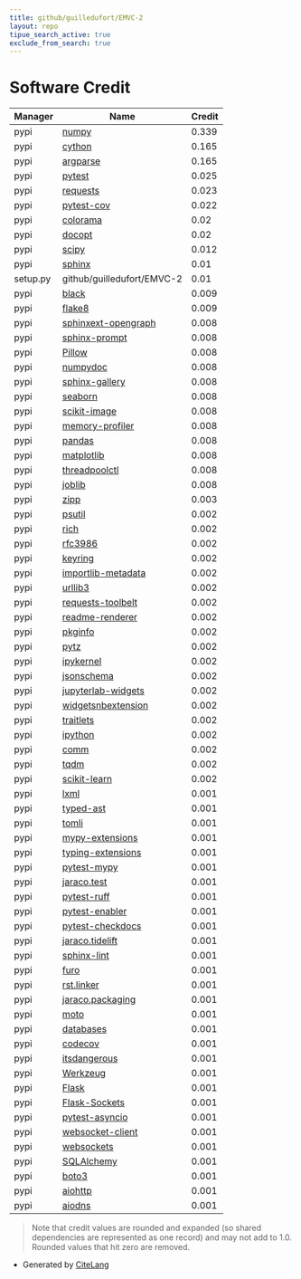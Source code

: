 ```yaml
---
title: github/guilledufort/EMVC-2
layout: repo
tipue_search_active: true
exclude_from_search: true
---
```

# Software Credit

|Manager|Name|Credit|
|-------|----|------|
|pypi|[numpy](https://www.numpy.org)|0.339|
|pypi|[cython](https://cython.org/)|0.165|
|pypi|[argparse](https://github.com/ThomasWaldmann/argparse/)|0.165|
|pypi|[pytest](https://pypi.org/project/pytest)|0.025|
|pypi|[requests](https://requests.readthedocs.io)|0.023|
|pypi|[pytest-cov](https://pypi.org/project/pytest-cov)|0.022|
|pypi|[colorama](https://github.com/tartley/colorama)|0.02|
|pypi|[docopt](https://pypi.org/project/docopt)|0.02|
|pypi|[scipy](https://www.scipy.org)|0.012|
|pypi|[sphinx](https://pypi.org/project/sphinx)|0.01|
|setup.py|github/guilledufort/EMVC-2|0.01|
|pypi|[black](https://github.com/psf/black)|0.009|
|pypi|[flake8](https://pypi.org/project/flake8)|0.009|
|pypi|[sphinxext-opengraph](https://pypi.org/project/sphinxext-opengraph)|0.008|
|pypi|[sphinx-prompt](https://pypi.org/project/sphinx-prompt)|0.008|
|pypi|[Pillow](https://pypi.org/project/Pillow)|0.008|
|pypi|[numpydoc](https://pypi.org/project/numpydoc)|0.008|
|pypi|[sphinx-gallery](https://pypi.org/project/sphinx-gallery)|0.008|
|pypi|[seaborn](https://pypi.org/project/seaborn)|0.008|
|pypi|[scikit-image](https://pypi.org/project/scikit-image)|0.008|
|pypi|[memory-profiler](https://pypi.org/project/memory-profiler)|0.008|
|pypi|[pandas](https://pypi.org/project/pandas)|0.008|
|pypi|[matplotlib](https://pypi.org/project/matplotlib)|0.008|
|pypi|[threadpoolctl](https://pypi.org/project/threadpoolctl)|0.008|
|pypi|[joblib](https://pypi.org/project/joblib)|0.008|
|pypi|[zipp](https://pypi.org/project/zipp)|0.003|
|pypi|[psutil](https://pypi.org/project/psutil)|0.002|
|pypi|[rich](https://pypi.org/project/rich)|0.002|
|pypi|[rfc3986](https://pypi.org/project/rfc3986)|0.002|
|pypi|[keyring](https://pypi.org/project/keyring)|0.002|
|pypi|[importlib-metadata](https://pypi.org/project/importlib-metadata)|0.002|
|pypi|[urllib3](https://pypi.org/project/urllib3)|0.002|
|pypi|[requests-toolbelt](https://pypi.org/project/requests-toolbelt)|0.002|
|pypi|[readme-renderer](https://pypi.org/project/readme-renderer)|0.002|
|pypi|[pkginfo](https://pypi.org/project/pkginfo)|0.002|
|pypi|[pytz](https://pypi.org/project/pytz)|0.002|
|pypi|[ipykernel](https://pypi.org/project/ipykernel)|0.002|
|pypi|[jsonschema](https://pypi.org/project/jsonschema)|0.002|
|pypi|[jupyterlab-widgets](https://pypi.org/project/jupyterlab-widgets)|0.002|
|pypi|[widgetsnbextension](https://pypi.org/project/widgetsnbextension)|0.002|
|pypi|[traitlets](https://pypi.org/project/traitlets)|0.002|
|pypi|[ipython](https://pypi.org/project/ipython)|0.002|
|pypi|[comm](https://pypi.org/project/comm)|0.002|
|pypi|[tqdm](https://tqdm.github.io)|0.002|
|pypi|[scikit-learn](http://scikit-learn.org)|0.002|
|pypi|[lxml](https://pypi.org/project/lxml)|0.001|
|pypi|[typed-ast](https://pypi.org/project/typed-ast)|0.001|
|pypi|[tomli](https://pypi.org/project/tomli)|0.001|
|pypi|[mypy-extensions](https://pypi.org/project/mypy-extensions)|0.001|
|pypi|[typing-extensions](https://pypi.org/project/typing-extensions)|0.001|
|pypi|[pytest-mypy](https://pypi.org/project/pytest-mypy)|0.001|
|pypi|[jaraco.test](https://pypi.org/project/jaraco.test)|0.001|
|pypi|[pytest-ruff](https://pypi.org/project/pytest-ruff)|0.001|
|pypi|[pytest-enabler](https://pypi.org/project/pytest-enabler)|0.001|
|pypi|[pytest-checkdocs](https://pypi.org/project/pytest-checkdocs)|0.001|
|pypi|[jaraco.tidelift](https://pypi.org/project/jaraco.tidelift)|0.001|
|pypi|[sphinx-lint](https://pypi.org/project/sphinx-lint)|0.001|
|pypi|[furo](https://pypi.org/project/furo)|0.001|
|pypi|[rst.linker](https://pypi.org/project/rst.linker)|0.001|
|pypi|[jaraco.packaging](https://pypi.org/project/jaraco.packaging)|0.001|
|pypi|[moto](https://pypi.org/project/moto)|0.001|
|pypi|[databases](https://pypi.org/project/databases)|0.001|
|pypi|[codecov](https://pypi.org/project/codecov)|0.001|
|pypi|[itsdangerous](https://pypi.org/project/itsdangerous)|0.001|
|pypi|[Werkzeug](https://pypi.org/project/Werkzeug)|0.001|
|pypi|[Flask](https://pypi.org/project/Flask)|0.001|
|pypi|[Flask-Sockets](https://pypi.org/project/Flask-Sockets)|0.001|
|pypi|[pytest-asyncio](https://pypi.org/project/pytest-asyncio)|0.001|
|pypi|[websocket-client](https://pypi.org/project/websocket-client)|0.001|
|pypi|[websockets](https://pypi.org/project/websockets)|0.001|
|pypi|[SQLAlchemy](https://pypi.org/project/SQLAlchemy)|0.001|
|pypi|[boto3](https://pypi.org/project/boto3)|0.001|
|pypi|[aiohttp](https://pypi.org/project/aiohttp)|0.001|
|pypi|[aiodns](https://pypi.org/project/aiodns)|0.001|


> Note that credit values are rounded and expanded (so shared dependencies are represented as one record) and may not add to 1.0. Rounded values that hit zero are removed.


- Generated by [CiteLang](https://github.com/vsoch/citelang)
